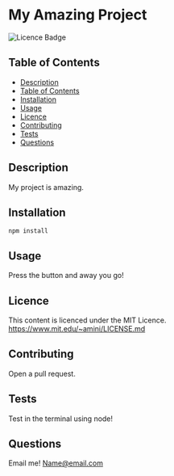 # My Amazing Project

  ![Licence Badge](https://img.shields.io/badge/licence-MIT-green)

  ## Table of Contents
  - [Description](#description)
  - [Table of Contents](#table-of-contents)
  - [Installation](#installation)
  - [Usage](#usage)
  - [Licence](#licence)
  - [Contributing](#contributing)
  - [Tests](#tests)
  - [Questions](#questions)

  ## Description

  My project is amazing.


  ## Installation
  ```
  npm install 
  ```

  ## Usage

  Press the button and away you go!

  ## Licence

  This content is licenced under the MIT Licence.
  https://www.mit.edu/~amini/LICENSE.md

  ## Contributing

  Open a pull request.

  ## Tests

   Test in the terminal using node!

  ## Questions

  Email me! Name@email.com
  